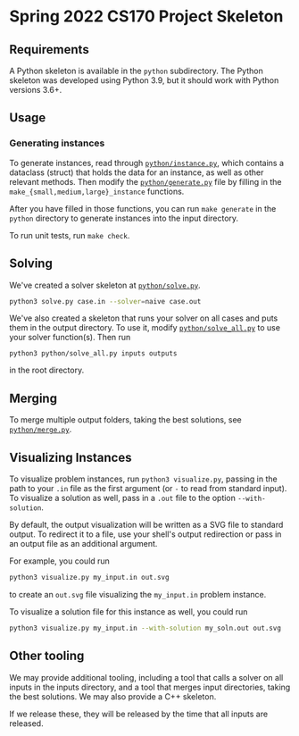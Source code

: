 # Spring 2022 CS170 Project Skeleton

## Requirements

A Python skeleton is available in the `python` subdirectory. The Python
skeleton was developed using Python 3.9, but it should work with Python
versions 3.6+.

## Usage

### Generating instances

To generate instances, read through [`python/instance.py`](python/instance.py),
which contains a dataclass (struct) that holds the data for an instance, as
well as other relevant methods. Then modify the
[`python/generate.py`](python/generate.py) file by filling in the
`make_{small,medium,large}_instance` functions.

After you have filled in those functions, you can run `make generate` in the
`python` directory to generate instances into the input directory.

To run unit tests, run `make check`.

## Solving

We've created a solver skeleton at [`python/solve.py`](python/solve.py).
```bash
python3 solve.py case.in --solver=naive case.out
```

We've also created a skeleton that runs your solver on all cases and puts them
in the output directory. To use it, modify
[`python/solve_all.py`](python/solve_all.py) to use your solver function(s).
Then run

```
python3 python/solve_all.py inputs outputs
```

in the root directory.


## Merging

To merge multiple output folders, taking the best solutions, see
[`python/merge.py`](python/merge.py).


## Visualizing Instances

To visualize problem instances, run `python3 visualize.py`, passing  in the
path to your `.in` file as the first argument (or `-` to read from standard
input). To visualize a solution as well, pass in a `.out` file to the option
`--with-solution`.

By default, the output visualization will be written as a SVG file to standard
output. To redirect it to a file, use your shell's output redirection or pass
in an output file as an additional argument.

For example, you could run
```bash
python3 visualize.py my_input.in out.svg
```
to create an `out.svg` file visualizing the `my_input.in` problem instance.

To visualize a solution file for this instance as well, you could run
```bash
python3 visualize.py my_input.in --with-solution my_soln.out out.svg
```


## Other tooling

We may provide additional tooling, including a tool that calls a solver on all
inputs in the inputs directory, and a tool that merges input directories,
taking the best solutions. We may also provide a C++ skeleton.

If we release these, they will be released by the time that all inputs are
released.
